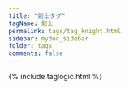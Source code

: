 ```yaml
---
title: "剣士タグ"
tagName: 剣士
permalink: tags/tag_knight.html
sidebar: mydoc_sidebar
folder: tags
comments: false
---
```

{% include taglogic.html %}
